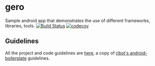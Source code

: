 # gero #

Sample android app that demonstrates the use of different frameworks, 
libraries, tools. [![Build Status](https://travis-ci.org/jcigmen/gero.svg?branch=master)](https://travis-ci.org/jcigmen/gero) [![codecov](https://codecov.io/gh/jcigmen/gero/branch/master/graph/badge.svg)](https://codecov.io/gh/jcigmen/gero)

## Guidelines ##

All the project and code guidelines are [here](guidelines/PROJECT_AND_CODE_GUIDELINES.md),
a copy of [ribot's android-boilerplate](https://github.com/ribot/android-boilerplate)
guidelines.